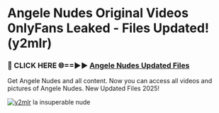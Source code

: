 # Angele Nudes Original Videos 0nlyFans Leaked - Files Updated! (y2mlr)

<h3>🔴 CLICK HERE 🌐==►► <a href="https://tinyurl.com/5h6xmrr3" rel="nofollow">Angele Nudes Updated Files</a></h3>

Get Angele Nudes and all content. Now you can access all videos and pictures of Angele Nudes. New Updated Files 2025!

[![y2mlr](https://i.imgur.com/KVD873Z.gif)](https://tinyurl.com/5h6xmrr3)
la insuperable nude